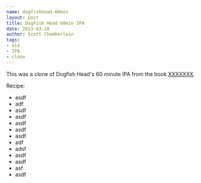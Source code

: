 ```yaml
---
name: dogfishhead-60min
layout: post
title: DogFish Head 60min IPA
date: 2013-03-18
author: Scott Chamberlain
tags: 
- ale
- IPA
- clone
---
```


This was a clone of Dogfish Head's 60 minute IPA from the book [XXXXXXX](URL). 

Recipe:
+ asdf
+ adf
+ asdf
+ asdf
+ asdf
+ asdf
+ asdf
+ adf
+ adsf
+ asdf
+ asdf
+ asf
+ asdf